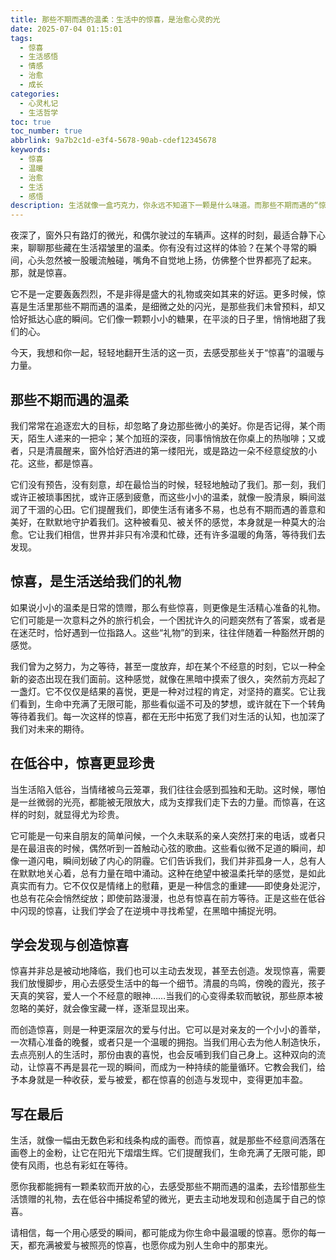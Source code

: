 ```yaml
---
title: 那些不期而遇的温柔：生活中的惊喜，是治愈心灵的光
date: 2025-07-04 01:15:01
tags:
  - 惊喜
  - 生活感悟
  - 情感
  - 治愈
  - 成长
categories:
  - 心灵札记
  - 生活哲学
toc: true
toc_number: true
abbrlink: 9a7b2c1d-e3f4-5678-90ab-cdef12345678
keywords:
  - 惊喜
  - 温暖
  - 治愈
  - 生活
  - 感悟
description: 生活就像一盒巧克力，你永远不知道下一颗是什么味道。而那些不期而遇的“惊喜”，正是这盒巧克力里最甜美、最令人回味的部分。它们悄无声息地降临，在平凡的日子里点亮微光，在低谷时给予我们力量。今天，让我们一起走进那些关于惊喜的温柔瞬间，感受它们如何治愈我们的心灵，并教会我们如何去发现和创造更多美好。
---
```


夜深了，窗外只有路灯的微光，和偶尔驶过的车辆声。这样的时刻，最适合静下心来，聊聊那些藏在生活褶皱里的温柔。你有没有过这样的体验？在某个寻常的瞬间，心头忽然被一股暖流触碰，嘴角不自觉地上扬，仿佛整个世界都亮了起来。那，就是惊喜。

它不是一定要轰轰烈烈，不是非得是盛大的礼物或突如其来的好运。更多时候，惊喜是生活里那些不期而遇的温柔，是细微之处的闪光，是那些我们未曾预料，却又恰好抵达心底的瞬间。它们像一颗颗小小的糖果，在平淡的日子里，悄悄地甜了我们的心。

今天，我想和你一起，轻轻地翻开生活的这一页，去感受那些关于“惊喜”的温暖与力量。

## 那些不期而遇的温柔

我们常常在追逐宏大的目标，却忽略了身边那些微小的美好。你是否记得，某个雨天，陌生人递来的一把伞；某个加班的深夜，同事悄悄放在你桌上的热咖啡；又或者，只是清晨醒来，窗外恰好洒进的第一缕阳光，或是路边一朵不经意绽放的小花。这些，都是惊喜。

它们没有预告，没有刻意，却在最恰当的时候，轻轻地触动了我们。那一刻，我们或许正被琐事困扰，或许正感到疲惫，而这些小小的温柔，就像一股清泉，瞬间滋润了干涸的心田。它们提醒我们，即使生活有诸多不易，也总有不期而遇的善意和美好，在默默地守护着我们。这种被看见、被关怀的感觉，本身就是一种莫大的治愈。它让我们相信，世界并非只有冷漠和忙碌，还有许多温暖的角落，等待我们去发现。

## 惊喜，是生活送给我们的礼物

如果说小小的温柔是日常的馈赠，那么有些惊喜，则更像是生活精心准备的礼物。它们可能是一次意料之外的旅行机会，一个困扰许久的问题突然有了答案，或者是在迷茫时，恰好遇到一位指路人。这些“礼物”的到来，往往伴随着一种豁然开朗的感觉。

我们曾为之努力，为之等待，甚至一度放弃，却在某个不经意的时刻，它以一种全新的姿态出现在我们面前。这种感觉，就像在黑暗中摸索了很久，突然前方亮起了一盏灯。它不仅仅是结果的喜悦，更是一种对过程的肯定，对坚持的嘉奖。它让我们看到，生命中充满了无限可能，那些看似遥不可及的梦想，或许就在下一个转角等待着我们。每一次这样的惊喜，都在无形中拓宽了我们对生活的认知，也加深了我们对未来的期待。

## 在低谷中，惊喜更显珍贵

当生活陷入低谷，当情绪被乌云笼罩，我们往往会感到孤独和无助。这时候，哪怕是一丝微弱的光亮，都能被无限放大，成为支撑我们走下去的力量。而惊喜，在这样的时刻，就显得尤为珍贵。

它可能是一句来自朋友的简单问候，一个久未联系的亲人突然打来的电话，或者只是在最沮丧的时候，偶然听到一首触动心弦的歌曲。这些看似微不足道的瞬间，却像一道闪电，瞬间划破了内心的阴霾。它们告诉我们，我们并非孤身一人，总有人在默默地关心着，总有力量在暗中涌动。这种在绝望中被温柔托举的感觉，是如此真实而有力。它不仅仅是情绪上的慰藉，更是一种信念的重建——即使身处泥泞，也总有花朵会悄然绽放；即使前路漫漫，也总有惊喜在前方等待。正是这些在低谷中闪现的惊喜，让我们学会了在逆境中寻找希望，在黑暗中捕捉光明。

## 学会发现与创造惊喜

惊喜并非总是被动地降临，我们也可以主动去发现，甚至去创造。发现惊喜，需要我们放慢脚步，用心去感受生活中的每一个细节。清晨的鸟鸣，傍晚的霞光，孩子天真的笑容，爱人一个不经意的眼神……当我们的心变得柔软而敏锐，那些原本被忽略的美好，就会像宝藏一样，逐渐显现出来。

而创造惊喜，则是一种更深层次的爱与付出。它可以是对亲友的一个小小的善举，一次精心准备的晚餐，或者只是一个温暖的拥抱。当我们用心去为他人制造快乐，去点亮别人的生活时，那份由衷的喜悦，也会反哺到我们自己身上。这种双向的流动，让惊喜不再是昙花一现的瞬间，而成为一种持续的能量循环。它教会我们，给予本身就是一种收获，爱与被爱，都在惊喜的创造与发现中，变得更加丰盈。

## 写在最后

生活，就像一幅由无数色彩和线条构成的画卷。而惊喜，就是那些不经意间洒落在画卷上的金粉，让它在阳光下熠熠生辉。它们提醒我们，生命充满了无限可能，即使有风雨，也总有彩虹在等待。

愿你我都能拥有一颗柔软而开放的心，去感受那些不期而遇的温柔，去珍惜那些生活馈赠的礼物，去在低谷中捕捉希望的微光，更去主动地发现和创造属于自己的惊喜。

请相信，每一个用心感受的瞬间，都可能成为你生命中最温暖的惊喜。愿你的每一天，都充满被爱与被照亮的惊喜，也愿你成为别人生命中的那束光。